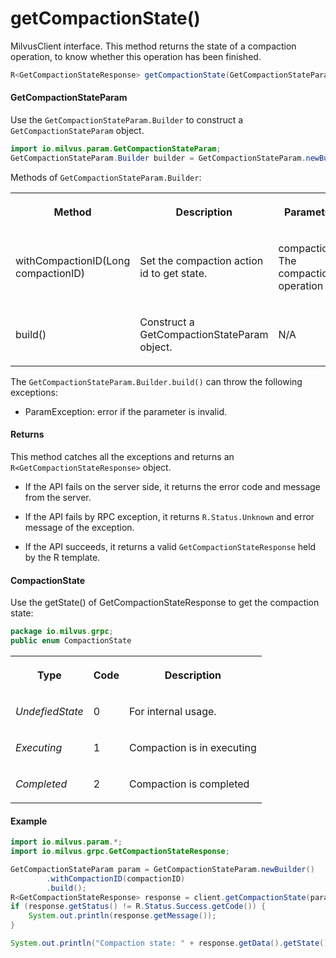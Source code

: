 # getCompactionState()

MilvusClient interface. This method returns the state of a compaction operation, to know whether this operation has been finished.

```java
R<GetCompactionStateResponse> getCompactionState(GetCompactionStateParam requestParam);
```

#### GetCompactionStateParam

Use the `GetCompactionStateParam.Builder` to construct a `GetCompactionStateParam` object.

```java
import io.milvus.param.GetCompactionStateParam;
GetCompactionStateParam.Builder builder = GetCompactionStateParam.newBuilder();
```

Methods of `GetCompactionStateParam.Builder`:

<table>
    <tr>
        <th><p>Method</p></th>
        <th><p>Description</p></th>
        <th><p>Parameters</p></th>
    </tr>
    <tr>
        <td><p>withCompactionID(Long compactionID)</p></td>
        <td><p>Set the compaction action id to get state.</p></td>
        <td><p>compactionID: The compaction operation ID.</p></td>
    </tr>
    <tr>
        <td><p>build()</p></td>
        <td><p>Construct a GetCompactionStateParam object.</p></td>
        <td><p>N/A</p></td>
    </tr>
</table>

The `GetCompactionStateParam.Builder.build()` can throw the following exceptions:

- ParamException: error if the parameter is invalid.

#### Returns

This method catches all the exceptions and returns an `R<GetCompactionStateResponse>` object.

- If the API fails on the server side, it returns the error code and message from the server.

- If the API fails by RPC exception, it returns `R.Status.Unknown` and error message of the exception.

- If the API succeeds, it returns a valid `GetCompactionStateResponse` held by the R template.

#### CompactionState

Use the getState() of GetCompactionStateResponse to get the compaction state:

```java
package io.milvus.grpc;
public enum CompactionState
```

<table>
   <tr>
     <th><p><strong>Type</strong></p></th>
     <th><p><strong>Code</strong></p></th>
     <th><p><strong>Description</strong></p></th>
   </tr>
   <tr>
     <td><p><em>UndefiedState</em></p></td>
     <td><p>0</p></td>
     <td><p>For internal usage.</p></td>
   </tr>
   <tr>
     <td><p><em>Executing</em></p></td>
     <td><p>1</p></td>
     <td><p>Compaction is in executing</p></td>
   </tr>
   <tr>
     <td><p><em>Completed</em></p></td>
     <td><p>2</p></td>
     <td><p>Compaction is completed</p></td>
   </tr>
</table>

#### Example

```java
import io.milvus.param.*;
import io.milvus.grpc.GetCompactionStateResponse;

GetCompactionStateParam param = GetCompactionStateParam.newBuilder()
        .withCompactionID(compactionID)
        .build();
R<GetCompactionStateResponse> response = client.getCompactionState(param);
if (response.getStatus() != R.Status.Success.getCode()) {
    System.out.println(response.getMessage());
}

System.out.println("Compaction state: " + response.getData().getState());
```

